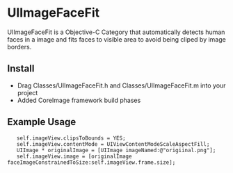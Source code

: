 UIImageFaceFit 
========

UIImageFaceFit is a Objective-C Category that automatically detects
human faces in a image and fits faces to visible area to avoid being cliped by image borders.

## Install

* Drag Classes/UIImageFaceFit.h and Classes/UIImageFaceFit.m into your project 
* Added CoreImage framework build phases

## Example Usage

```
   self.imageView.clipsToBounds = YES;
   self.imageView.contentMode = UIViewContentModeScaleAspectFill;
   UIImage * originalImage = [UIImage imageNamed:@"origiinal.png"];
   self.imageView.image = [originalImage faceImageConstrainedToSize:self.imageView.frame.size];
```


